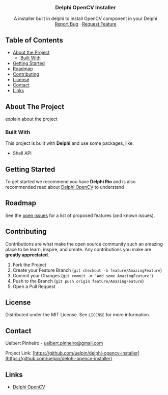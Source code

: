<br />
<p align="center">
  <h3 align="center">Delphi OpenCV Installer</h3>

  <p align="center">
    A installer built in delphi to install OpenCV component in your Delphi
    <br />
    <a href="https://github.com/uelpin/delphi-opencv-installer/issues">Report Bug</a>
    ·
    <a href="https://github.com/uelpin/delphi-opencv-installer/issues">Request Feature</a>
  </p>
</p>

## Table of Contents

* [About the Project](#about-the-project)
  * [Built With](#built-with)
* [Getting Started](#getting-started)
* [Roadmap](#roadmap)
* [Contributing](#contributing)
* [License](#license)
* [Contact](#contact)
* [Links](#links)

## About The Project

explain about the project

### Built With
This project is built with **Delphi** and use some packages, like:
* Shell API

## Getting Started

To get started we recommend you have **Delphi Rio** and is also recommended read about [Delphi OpenCV](https://github.com/Laex/Delphi-OpenCV) to understand

## Roadmap

See the [open issues](https://github.com/uelpin/delphi-opencv-installer/issues) for a list of proposed features (and known issues).

## Contributing

Contributions are what make the open source community such an amazing place to be learn, inspire, and create. Any contributions you make are **greatly appreciated**.

1. Fork the Project
2. Create your Feature Branch (`git checkout -b feature/AmazingFeature`)
3. Commit your Changes (`git commit -m 'Add some AmazingFeature'`)
4. Push to the Branch (`git push origin feature/AmazingFeature`)
5. Open a Pull Request

## License

Distributed under the MIT License. See `LICENSE` for more information.

## Contact

Uelbert Pinheiro - uelbert.pinheiro@gmail.com

Project Link: [https://github.com/uelpin/delphi-opencv-installer](https://github.com/uelpin/delphi-opencv-installer)

## Links
* [Delphi OpenCV](https://github.com/Laex/Delphi-OpenCV)
